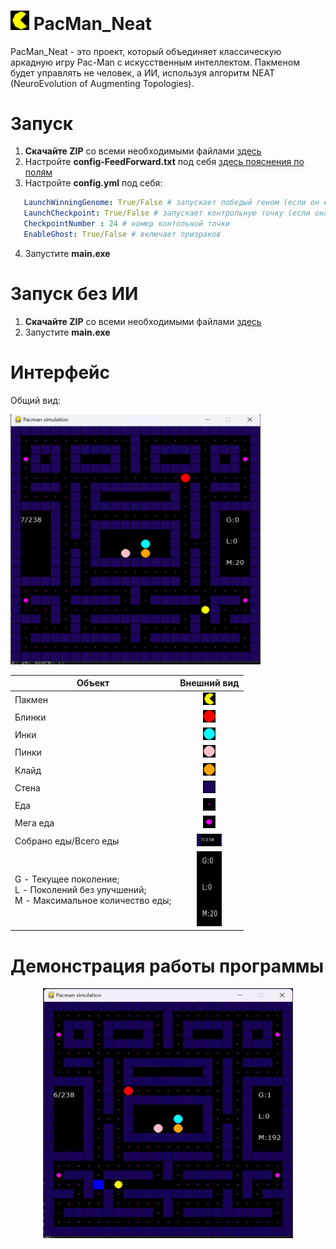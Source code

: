 # <img src="Images/Рисунок1.png" width="30"> PacMan_Neat

PacMan_Neat - это проект, который объединяет классическую аркадную игру Pac-Man с искусственным интеллектом. Пакменом будет управлять не человек, а ИИ, используя алгоритм NEAT (NeuroEvolution of Augmenting Topologies).

# Запуск

1. **Скачайте ZIP** со всеми необходимыми файлами [здесь](https://github.com/GREBIAR-Git/PacMan_Neat/releases/download/1.0Neat/PacManNeat.zip)
2. Настройте **config-FeedForward.txt** под себя [здесь пояснения по полям](https://neat-python.readthedocs.io/en/latest/config_file.html)
3. Настройте **config.yml** под себя:
```yml
   LaunchWinningGenome: True/False # запускает победый геном (если он есть)
   LaunchCheckpoint: True/False # запускает контрольную точку (если она есть)
   CheckpointNumber : 24 # номер контольной точки
   EnableGhost: True/False # включает призраков
```
4. Запустите **main.exe**

# Запуск без ИИ

1. **Скачайте ZIP** со всеми необходимыми файлами [здесь](https://github.com/GREBIAR-Git/PacMan_Neat/releases/download/1.1/PacMan.zip)
2. Запустите **main.exe**

# Интерфейс

Общий вид:

<img width=400 height=400 src="Images/Рисунок11.png">

| Объект        | Внешний вид   |
| ------------- |:-------------:|
| Пакмен        | <img width=20 height=20 src="Images/Рисунок1.png"> |
| Блинки      | <img width=20 height=20 src="Images/Рисунок2.png">     |
| Инки | <img width=20 height=20 src="Images/Рисунок3.png">      |
| Пинки | <img width=20 height=20 src="Images/Рисунок4.png">    |
| Клайд | <img width=20 height=20 src="Images/Рисунок5.png">      |
| Стена | <img width=20 height=20 src="Images/Рисунок6.png">      |
| Еда | <img width=20 height=20 src="Images/Рисунок7.png">      |
| Мега еда | <img width=20 height=20 src="Images/Рисунок8.png">      |
| Собрано еды/Всего еды | <img width=40 height=20 src="Images/Рисунок10.png">      |
| G - Текущее поколение; <br /> L - Поколений без улучшений;  <br /> M - Максимальное количество еды;| <img width=40 height=120 src="Images/Рисунок9.png"> |

# Демонстрация работы программы

<div align=center>
<img width=400 height=400 src="Images/Гифка1.gif">
</div>

